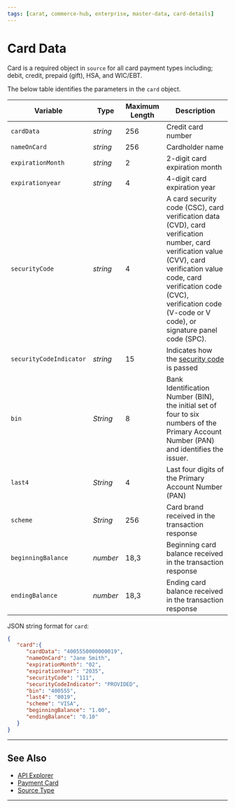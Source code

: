 ```yaml
---
tags: [carat, commerce-hub, enterprise, master-data, card-details]
---
```



# Card Data

Card is a required object in `source` for all card payment types including; debit, credit, prepaid (gift), HSA, and WIC/EBT. 

<!--
type: tab
titles: card, JSON Example
-->

The below table identifies the parameters in the `card` object.

| Variable | Type | Maximum Length | Description |
| -------- | -- | ------------ | -----|
| `cardData` | *string* | 256 | Credit card number |
| `nameOnCard` | *string* | 256 | Cardholder name |
| `expirationMonth` | *string* | 2 | 2-digit card expiration month |
| `expirationyear` | *string* | 4 |  4-digit card expiration year |
| `securityCode` | *string* | 4 | A card security code (CSC), card verification data (CVD), card verification number, card verification value (CVV), card verification value code, card verification code (CVC), verification code (V-code or V code), or signature panel code (SPC). |
| `securityCodeIndicator` | *string* | 15 | Indicates how the [security code](?path=docs/Resources/Guides/Fraud/Security-Code.md#security-code-indicator) is passed |
| `bin` | *String* | 8 |  Bank Identification Number (BIN), the initial set of four to six numbers of the Primary Account Number (PAN) and identifies the issuer. |
| `last4` | *String* | 4 |  Last four digits of the Primary Account Number (PAN) |
| `scheme` | *String* | 256 |  Card brand received in the transaction response |
| `beginningBalance` | *number* | 18,3 | Beginning card balance received in the transaction response |
| `endingBalance` | *number* | 18,3 | Ending card balance received in the transaction response |


<!--
type: tab
-->

JSON string format for `card`: 

```json
{
   "card":{
      "cardData": "4005550000000019",
      "nameOnCard": "Jane Smith",
      "expirationMonth": "02",
      "expirationYear": "2035",
      "securityCode": "111",
      "securityCodeIndicator": "PROVIDED",
      "bin": "400555",
      "last4": "0019",
      "scheme": "VISA",
      "beginningBalance": "1.00",
      "endingBalance": "0.10"
   } 
}
```

<!-- type: tab-end -->

---

## See Also

- [API Explorer](../api/?type=post&path=/payments/v1/charges)
- [Payment Card](?path=docs/Resources/Guides/Payment-Sources/Payment-Card.md)
- [Source Type](?path=docs/Resources/Guides/Payment-Sources/Source-Type.md)

---
